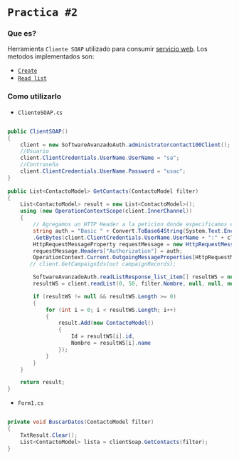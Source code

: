 `Practica #2`
=================

### Que es?
Herramienta `Cliente SOAP` utilizado para consumir [servicio web](https://api.softwareavanzado.world/index.php?webserviceClient=administrator&webserviceVersion=1.0.0&option=contact&api=hal&format=doc). Los metodos implementados son:

* [`Create`](https://api.softwareavanzado.world/index.php?webserviceClient=administrator&webserviceVersion=1.0.0&option=contact&api=hal&format=doc#create)
* [`Read list`](https://api.softwareavanzado.world/index.php?webserviceClient=administrator&webserviceVersion=1.0.0&option=contact&api=hal&format=doc#read-list)

### Como utilizarlo
* `ClienteSOAP.cs`
```C#

public ClientSOAP()
{
    client = new SoftwareAvanzadoAuth.administratorcontact100Client();
    //Usuario 
    client.ClientCredentials.UserName.UserName = "sa";
    //Contraseña
    client.ClientCredentials.UserName.Password = "usac";
}
        
public List<ContactoModel> GetContacts(ContactoModel filter)
{
    List<ContactoModel> result = new List<ContactoModel>();
    using (new OperationContextScope(client.InnerChannel))
    {
        // Agregamos un HTTP Header a la peticion donde especificamos el tipo de autenticacion
        string auth = "Basic " + Convert.ToBase64String(System.Text.Encoding.Default
        .GetBytes(client.ClientCredentials.UserName.UserName + ":" + client.ClientCredentials.UserName.Password));
        HttpRequestMessageProperty requestMessage = new HttpRequestMessageProperty();
        requestMessage.Headers["Authorization"] = auth;
        OperationContext.Current.OutgoingMessageProperties[HttpRequestMessageProperty.Name] = requestMessage;
       // client.GetCampaignIds(out campaignRecords);

        SoftwareAvanzadoAuth.readListResponse_list_item[] resultWS = null;
        resultWS = client.readList(0, 50, filter.Nombre, null, null, null, null);

        if (resultWS != null && resultWS.Length >= 0)
        {
            for (int i = 0; i < resultWS.Length; i++)
            {
                result.Add(new ContactoModel()
                {
                    Id = resultWS[i].id,
                    Nombre = resultWS[i].name
                });
            }
        }
    }

    return result;
}
```

* `Form1.cs`
```C#

private void BuscarDatos(ContactoModel filter)
{
    TxtResult.Clear();
    List<ContactoModel> lista = clientSoap.GetContacts(filter);
}
